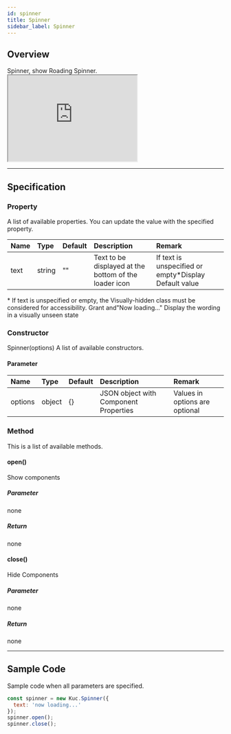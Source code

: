 ```yaml
---
id: spinner
title: Spinner
sidebar_label: Spinner
---
```


## Overview

Spinner, show Roading Spinner. <iframe src="https://kuc-storybook.netlify.app/iframe.html?id=spinner--document" title="spinner image" width="300px" height="200px" mark="crwd-mark"></iframe>

---

## Specification

### Property

A list of available properties. You can update the value with the specified property.

| Name | Type   | Default | Description                                           | Remark                                                |
|:---- |:------ |:------- |:----------------------------------------------------- |:----------------------------------------------------- |
| text | string | ""      | Text to be displayed at the bottom of the loader icon | If text is unspecified or empty*Display Default value |

\*  If text is unspecified or empty, the Visually-hidden class must be considered for accessibility. Grant and"Now loading..."  Display the wording in a visually unseen state

### Constructor

Spinner(options) A list of available constructors.

#### Parameter
| Name    | Type   | Default | Description                           | Remark                         |
|:------- |:------ |:------- |:------------------------------------- |:------------------------------ |
| options | object | {}      | JSON object with Component Properties | Values in options are optional |

### Method
This is a list of available methods.

#### open()
Show components

##### Parameter
none

##### Return
none

#### close()
Hide Components

##### Parameter
none

##### Return
none

---
## Sample Code

Sample code when all parameters are specified.

```javascript
const spinner = new Kuc.Spinner({
  text: 'now loading...'
});
spinner.open();
spinner.close();
```

